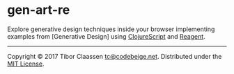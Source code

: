 # gen-art-re

Explore generative design techniques inside your browser implementing examples
from [Generative Design] using [ClojureScript] and [Reagent].

[Genarative Design]: http://www.generative-gestaltung.de
[ClojureScript]: https://clojurescript.org
[Reagent]: https://reagent-project.github.io

---

Copyright © 2017 Tibor Claassen <tc@codebeige.net>.
Distributed under the [MIT License].

[MIT License]: https://opensource.org/licenses/MIT 


